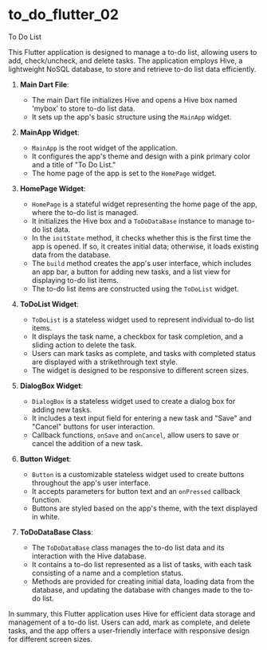 # to_do_flutter_02
 To Do List

This Flutter application is designed to manage a to-do list, allowing users to add, check/uncheck, and delete tasks. The application employs Hive, a lightweight NoSQL database, to store and retrieve to-do list data efficiently.

1. **Main Dart File**:
   - The main Dart file initializes Hive and opens a Hive box named 'mybox' to store to-do list data.
   - It sets up the app's basic structure using the `MainApp` widget.

2. **MainApp Widget**:
   - `MainApp` is the root widget of the application.
   - It configures the app's theme and design with a pink primary color and a title of "To Do List."
   - The home page of the app is set to the `HomePage` widget.

3. **HomePage Widget**:
   - `HomePage` is a stateful widget representing the home page of the app, where the to-do list is managed.
   - It initializes the Hive box and a `ToDoDataBase` instance to manage to-do list data.
   - In the `initState` method, it checks whether this is the first time the app is opened. If so, it creates initial data; otherwise, it loads existing data from the database.
   - The `build` method creates the app's user interface, which includes an app bar, a button for adding new tasks, and a list view for displaying to-do list items.
   - The to-do list items are constructed using the `ToDoList` widget.

4. **ToDoList Widget**:
   - `ToDoList` is a stateless widget used to represent individual to-do list items.
   - It displays the task name, a checkbox for task completion, and a sliding action to delete the task.
   - Users can mark tasks as complete, and tasks with completed status are displayed with a strikethrough text style.
   - The widget is designed to be responsive to different screen sizes.

5. **DialogBox Widget**:
   - `DialogBox` is a stateless widget used to create a dialog box for adding new tasks.
   - It includes a text input field for entering a new task and "Save" and "Cancel" buttons for user interaction.
   - Callback functions, `onSave` and `onCancel`, allow users to save or cancel the addition of a new task.

6. **Button Widget**:
   - `Button` is a customizable stateless widget used to create buttons throughout the app's user interface.
   - It accepts parameters for button text and an `onPressed` callback function.
   - Buttons are styled based on the app's theme, with the text displayed in white.

7. **ToDoDataBase Class**:
   - The `ToDoDataBase` class manages the to-do list data and its interaction with the Hive database.
   - It contains a to-do list represented as a list of tasks, with each task consisting of a name and a completion status.
   - Methods are provided for creating initial data, loading data from the database, and updating the database with changes made to the to-do list.

In summary, this Flutter application uses Hive for efficient data storage and management of a to-do list. Users can add, mark as complete, and delete tasks, and the app offers a user-friendly interface with responsive design for different screen sizes.
